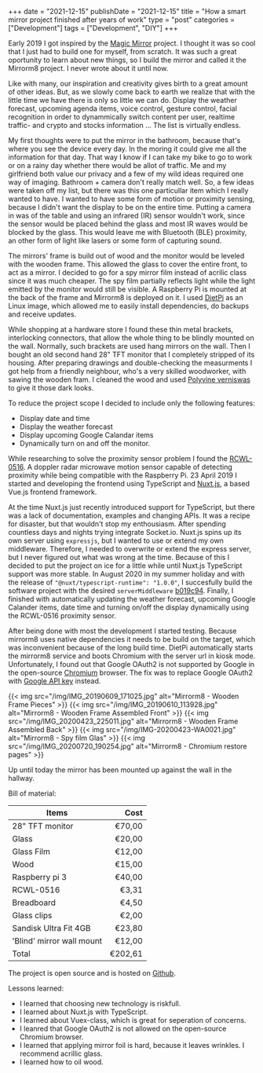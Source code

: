 +++
date = "2021-12-15"
publishDate = "2021-12-15"
title = "How a smart mirror project finished after years of work"
type = "post"
categories = ["Development"]
tags = ["Development", "DIY"]
+++

Early 2019 I got inspired by the [Magic Mirror](https://magicmirror.builders/) project. I thought it was so cool that I just had to build one for myself, from scratch. It was such a great oportunity to learn about new things, so I build the mirror and called it the Mirrorm8 project. I never wrote about it until now.

Like with many, our inspiration and creativity gives birth to a great amount of other ideas. But, as we slowly come back to earth we realize that with the little time we have there is only so little we can do. Display the weather forecast, upcoming agenda items, voice control, gesture control, facial recognition in order to dynammically switch content per user, realtime traffic- and crypto and stocks information ... The list is virtually endless. 

My first thoughts were to put the mirror in the bathroom, because that's where you see the device every day. In the moring it could give me all the information for that day. That way I know if I can take my bike to go to work or on a rainy day whether there would be allot of traffic. Me and my girlfriend both value our privacy and a few of my wild ideas required one way of imaging. Bathroom + camera don't really match well. So, a few ideas were taken off my list, but there was this one particullar item which I really wanted to have. I wanted to have some form of motion or proximity sensing, because I didn't want the display to be on the entire time. Putting a camera in was of the table and using an infrared (IR) sensor wouldn't work, since the sensor would be placed behind the glass and most IR waves would be blocked by the glass. This would leave me with Bluetooth (BLE) proximity, an other form of light like lasers or some form of capturing sound.

The mirrors' frame is build out of wood and the monitor would be leveled with the wooden frame. This allowed the glass to cover the entire front, to act as a mirror. I decided to go for a spy mirror film instead of acrilic class since it was much cheaper. The spy film partially reflects light while the light emitted by the monitor would still be visible. A Raspberry Pi is mounted at the back of the frame and Mirrorm8 is deployed on it. I used [DietPi](https://dietpi.com/) as an Linux image, which allowed me to easily install dependencies, do backups and receive updates.

While shopping at a hardware store I found these thin metal brackets, interlocking connectors, that allow the whole thing to be blindly mounted on the wall. Normally, such brackets are used hang mirrors on the wall. Then I bought an old second hand 28" TFT monitor that I completely stripped of its housing. After preparing drawings and double-checking the measurments I got help from a friendly neighbour, who's a very skilled woodworker, with sawing the wooden fram. I cleaned the wood and used [Polyvine verniswas](https://www.polyvine.be/) to give it those dark looks.

To reduce the project scope I decided to include only the following features: 

* Display date and time
* Display the weather forecast
* Display upcoming Google Calandar items
* Dynamically turn on and off the monitor.

While researching to solve the proximity sensor problem I found the [RCWL-0516](https://github.com/jdesbonnet/RCWL-0516). A doppler radar microwave motion sensor capable of detecting proximity while being compatible with the Raspberry Pi. 23 April 2019 I started and developing the frontend using TypeScript and [Nuxt.js](https://nuxtjs.org/), a based Vue.js frontend framework.

At the time Nuxt.js just recently introduced support for TypeScript, but there was a lack of documentation, examples and changing APIs. It was a recipe for disaster, but that wouldn't stop my enthousiasm. After spending countless days and nights trying integrate Socket.io. Nuxt.js spins up its own server using `expressjs`, but I wanted to use or extend my own middleware. Therefore, I needed to overwrite or extend the express server, but I never figured out what was wrong at the time. Because of this I decided to put the project on ice for a little while until Nuxt.js TypeScript support was more stable. In August 2020 in my summer holiday and with the release of `"@nuxt/typescript-runtime": "1.0.0"`, I succesfully build the software project with the desired `serverMiddleware` [b019c94](https://github.com/ovaar/mirrorm8/commit/b019c94de2d44afebc33e372c523a3f1f6592fdd). Finally, I finished with automatically updating the weather forecast, upcoming Google Calander items, date time and turning on/off the display dynamically using the RCWL-0516 proximity sensor.

After being done with most the development I started testing. Because mirrorm8 uses native dependencies it needs to be build on the target, which was inconvenient because of the long build time. DietPi automatically starts the mirrorm8 service and boots Chromium with the server url in kiosk mode. Unfortunately, I found out that Google OAuth2 is not supported by Google in the open-source [Chromium](https://www.chromium.org/) browser. The fix was to replace Google OAuth2 with [Google API key](https://docs.simplecalendar.io/google-api-key/) instead.

{{< img src="/img/IMG_20190609_171025.jpg" alt="Mirrorm8 - Wooden Frame Pieces" >}}
{{< img src="/img/IMG_20190610_113928.jpg" alt="Mirrorm8 - Wooden Frame Assembled Front" >}}
{{< img src="/img/IMG_20200423_225011.jpg" alt="Mirrorm8 - Wooden Frame Assembled Back" >}}
{{< img src="/img/IMG-20200423-WA0021.jpg" alt="Mirrorm8 - Spy film Glas" >}}
{{< img src="/img/IMG_20200720_190254.jpg" alt="Mirrorm8 - Chromium restore pages" >}}

Up until today the mirror has been mounted up against the wall in the hallway.


Bill of material:

| Items                     |    Cost |
| ------------------------- | ------: |
| 28" TFT monitor           |  €70,00 |
| Glass                     |  €20,00 |
| Glass Film                |  €12,00 |
| Wood                      |  €15,00 |
| Raspberry pi 3            |  €40,00 |
| RCWL-0516                 |   €3,31 |
| Breadboard                |   €4,50 |
| Glass clips               |   €2,00 |
| Sandisk Ultra Fit 4GB     |  €23,80 |
| 'Blind' mirror wall mount |  €12,00 |
| Total                     | €202,61 |

The project is open source and is hosted on [Github](https://github.com/ovaar/mirrorm8).

Lessons learned:

- I learned that choosing new technology is riskfull.
- I learned about Nuxt.js with TypeScript.
- I learned about Vuex-class, which is great for seperation of concerns.
- I leanred that Google OAuth2 is not allowed on the open-source Chromium browser.
- I learned that applying mirror foil is hard, because it leaves wrinkles. I recommend acrillic glass.
- I learned how to oil wood.